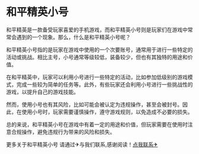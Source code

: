 # 和平精英小号

和平精英是一款备受玩家喜爱的手机游戏，而和平精英小号则是玩家们在游戏中常常会遇到的一个现象。那么，什么是和平精英小号呢？

和平精英小号指的是玩家在游戏中使用的一个次要账号，通常用于进行一些特定的活动或挑战。相比主号，小号通常等级较低，装备较少，但也有其独特的用途和价值。

在和平精英中，玩家可以利用小号进行一些特定的活动，比如参加低级别的游戏模式，完成一些较为简单的任务等。此外，有些玩家还会利用小号进行一些挑战性的游戏，以提升自己的游戏技能。

然而，使用小号也有其风险，比如可能会被认定为违规操作，甚至会被封号。因此，在使用小号时，玩家需要谨慎操作，遵守游戏规则，以免造成不必要的损失。

总的来说，和平精英小号在游戏中有着一定的用途和价值，但玩家需要在使用时注意合规操作，避免违规行为带来的风险和损失。

更多关于和平精英小号 请通过✈与我们联系,感谢阅读！[点我联系✈](https://www.G208.com)